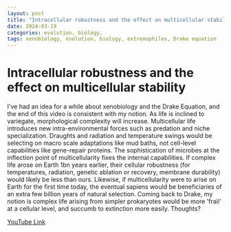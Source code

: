 ```yaml
---
layout: post
title: "Intracellular robustness and the effect on multicellular stability"
date: 2024-03-19
categories: evolution, biology, 
tags: xenobiology, evolution, biology, extremophiles, Drake equation
---
```



# Intracellular robustness and the effect on multicellular stability

I've had an idea for a while about xenobiology and the Drake Equation, and the end of this video is consistent with my notion. As life is inclined to variegate, morphological complexity will increase. Multicellular life introduces new intra-environmental forces such as predation and niche specialization. Draughts and radiation and temperature swings would be selecting on macro scale adaptations like mud baths, not cell-level capabilities like gene-repair proteins. The sophistication of microbes at the inflection point of multicellularity fixes the internal capabilities. If complex life arose on Earth 1bn years earlier, their cellular robustness (for temperatures, radiation, genetic ablation or recovery, membrane durability) would likely be less than ours. Likewise, if multicellularity were to arise on Earth for the first time today, the eventual sapiens would be beneficiaries of an extra few billion years of natural selection. Coming back to Drake, my notion is complex life arising from simpler prokaryotes would be more 'frail' at a cellular level, and succumb to extinction more easily. Thoughts?

[YouTube Link](https://www.youtube.com/watch?v=2I5oEZECX_g)